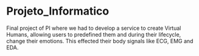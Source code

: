 # Projeto_Informatico
Final project of PI where we had to develop a service to create Virtual Humans, allowing users to predefined them and during their lifecycle, change their emotions. This effected their body signals like ECG, EMG and EDA.
